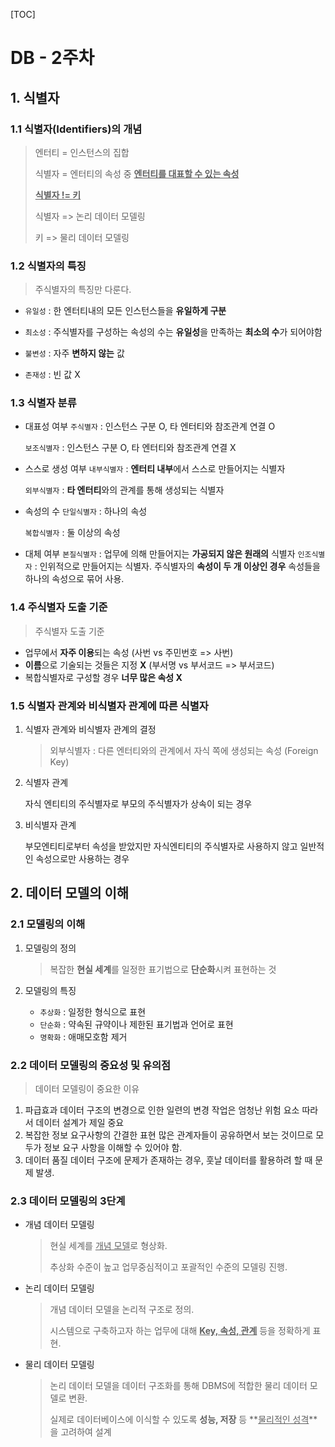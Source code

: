 [TOC]

# DB - 2주차

## 1. 식별자

### 1.1 식별자(Identifiers)의 개념

> 엔터티 = 인스턴스의 집합
>
> 식별자 = 엔터티의 속성 중 **<u>엔터티를 대표할 수 있는 속성</u>**
>
> **<u>식별자 != 키</u>**
>
> 식별자 => 논리 데이터 모델링
>
> 키 => 물리 데이터 모델링



### 1.2 식별자의 특징

> 주식별자의 특징만 다룬다.

- `유일성` : 한 엔터티내의 모든 인스턴스들을 **유일하게 구분**

- `최소성` : 주식별자를 구성하는 속성의 수는 **유일성**을 만족하는 **최소의 수**가 되어야함

- `불변성` : 자주 **변하지 않는** 값

- `존재성` : 빈 값 X

  

### 1.3 식별자 분류

- 대표성 여부
  `주식별자` : 인스턴스 구분 O, 타 엔터티와 참조관계 연결 O

  `보조식별자` : 인스턴스 구분 O, 타 엔터티와 참조관계 연결 X

- 스스로 생성 여부
  `내부식별자` : **엔터티 내부**에서 스스로 만들어지는 식별자

  `외부식별자` : **타 엔터티**와의 관계를 통해 생성되는 식별자

- 속성의 수
  `단일식별자` : 하나의 속성

  `복합식별자` : 둘 이상의 속성

- 대체 여부
  `본질식별자` : 업무에 의해 만들어지는 **가공되지 않은 원래의** 식별자
  `인조식별자` : 인위적으로 만들어지는 식별자. 주식별자의 **속성이 두 개 이상인 경우** 속성들을 하나의 속성으로 묶어 사용.



### 1.4 주식별자 도출 기준

> 주식별자 도출 기준

- 업무에서 **자주 이용**되는 속성 (사번 vs 주민번호 => 사번)
- **이름**으로 기술되는 것들은 지정 **X** (부서명 vs 부서코드 => 부서코드)
- 복합식별자로 구성할 경우 **너무 많은 속성 X**



### 1.5 식별자 관계와 비식별자 관계에 따른 식별자

1. 식별자 관계와 비식별자 관계의 결정

   > 외부식별자 : 다른 엔터티와의 관계에서 자식 쪽에 생성되는 속성 (Foreign Key)

2. 식별자 관계

   자식 엔티티의 주식별자로 부모의 주식별자가 상속이 되는 경우

3. 비식별자 관계

   부모엔티티로부터 속성을 받았지만 자식엔티티의 주식별자로 사용하지 않고 일반적인 속성으로만 사용하는 경우



## 2. 데이터 모델의 이해

### 2.1 모델링의 이해

1. 모델링의 정의

   > 복잡한 **현실 세계**를 일정한 표기법으로 **단순화**시켜 표현하는 것

2. 모델링의 특징
   - `추상화` : 일정한 형식으로 표현
   - `단순화` : 약속된 규약이나 제한된 표기법과 언어로 표현
   - `명확화` : 애매모호함 제거



### 2.2 데이터 모델링의 중요성 및 유의점

> 데이터 모델링이 중요한 이유

1. 파급효과
   데이터 구조의 변경으로 인한 일련의 변경 작업은 엄청난 위험 요소
   따라서 데이터 설계가 제일 중요
2. 복잡한 정보 요구사항의 간결한 표현
   많은 관계자들이 공유하면서 보는 것이므로 모두가 정보 요구 사항을 이해할 수 있어야 함.
3. 데이터 품질
   데이터 구조에 문제가 존재하는 경우, 훗날 데이터를 활용하려 할 때 문제 발생.



### 2.3 데이터 모델링의 3단계

- 개념 데이터 모델링

  > 현실 세계를 <u>개념 모델</u>로 형상화.
  >
  > 추상화 수준이 높고 업무중심적이고 포괄적인 수준의 모델링 진행.

- 논리 데이터 모델링

  > 개념 데이터 모델을 논리적 구조로 정의.
  >
  > 시스템으로 구축하고자 하는 업무에 대해 **<u>Key, 속성, 관계</u>** 등을 정확하게 표현.

- 물리 데이터 모델링

  > 논리 데이터 모델을 데이터 구조화를 통해 DBMS에 적합한 물리 데이터 모델로 변환.
  >
  > 실제로 데이터베이스에 이식할 수 있도록 **성능, 저장** 등 **<u>물리적인 성격</u>**을 고려하여 설계


